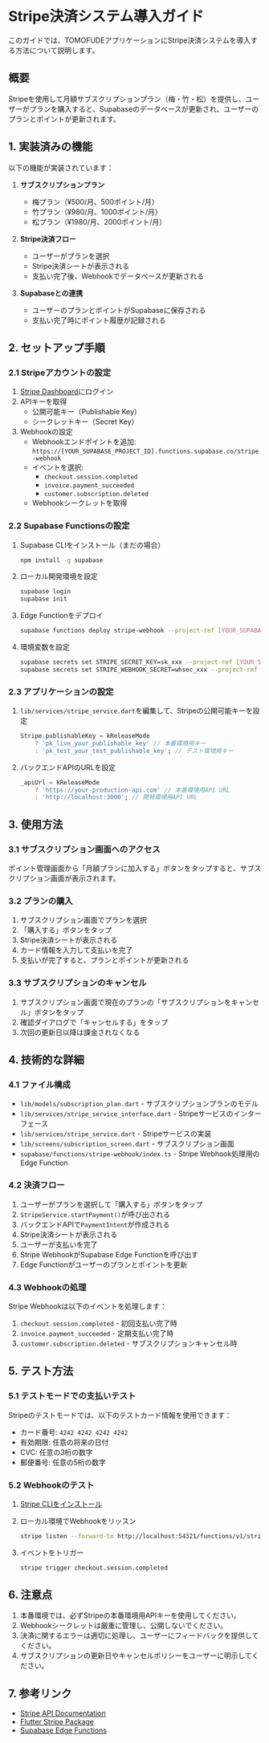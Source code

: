# Stripe決済システム導入ガイド

このガイドでは、TOMOFUDEアプリケーションにStripe決済システムを導入する方法について説明します。

## 概要

Stripeを使用して月額サブスクリプションプラン（梅・竹・松）を提供し、ユーザーがプランを購入すると、Supabaseのデータベースが更新され、ユーザーのプランとポイントが更新されます。

## 1. 実装済みの機能

以下の機能が実装されています：

1. **サブスクリプションプラン**
   - 梅プラン（¥500/月、500ポイント/月）
   - 竹プラン（¥980/月、1000ポイント/月）
   - 松プラン（¥1980/月、2000ポイント/月）

2. **Stripe決済フロー**
   - ユーザーがプランを選択
   - Stripe決済シートが表示される
   - 支払い完了後、Webhookでデータベースが更新される

3. **Supabaseとの連携**
   - ユーザーのプランとポイントがSupabaseに保存される
   - 支払い完了時にポイント履歴が記録される

## 2. セットアップ手順

### 2.1 Stripeアカウントの設定

1. [Stripe Dashboard](https://dashboard.stripe.com/)にログイン
2. APIキーを取得
   - 公開可能キー（Publishable Key）
   - シークレットキー（Secret Key）
3. Webhookの設定
   - Webhookエンドポイントを追加: `https://[YOUR_SUPABASE_PROJECT_ID].functions.supabase.co/stripe-webhook`
   - イベントを選択:
     - `checkout.session.completed`
     - `invoice.payment_succeeded`
     - `customer.subscription.deleted`
   - Webhookシークレットを取得

### 2.2 Supabase Functionsの設定

1. Supabase CLIをインストール（まだの場合）

   ```bash
   npm install -g supabase
   ```

2. ローカル開発環境を設定

   ```bash
   supabase login
   supabase init
   ```

3. Edge Functionをデプロイ

   ```bash
   supabase functions deploy stripe-webhook --project-ref [YOUR_SUPABASE_PROJECT_ID]
   ```

4. 環境変数を設定

   ```bash
   supabase secrets set STRIPE_SECRET_KEY=sk_xxx --project-ref [YOUR_SUPABASE_PROJECT_ID]
   supabase secrets set STRIPE_WEBHOOK_SECRET=whsec_xxx --project-ref [YOUR_SUPABASE_PROJECT_ID]
   ```

### 2.3 アプリケーションの設定

1. `lib/services/stripe_service.dart`を編集して、Stripeの公開可能キーを設定

   ```dart
   Stripe.publishableKey = kReleaseMode
       ? 'pk_live_your_publishable_key' // 本番環境用キー
       : 'pk_test_your_test_publishable_key'; // テスト環境用キー
   ```

2. バックエンドAPIのURLを設定

   ```dart
   _apiUrl = kReleaseMode
       ? 'https://your-production-api.com' // 本番環境用API URL
       : 'http://localhost:3000'; // 開発環境用API URL
   ```

## 3. 使用方法

### 3.1 サブスクリプション画面へのアクセス

ポイント管理画面から「月額プランに加入する」ボタンをタップすると、サブスクリプション画面が表示されます。

### 3.2 プランの購入

1. サブスクリプション画面でプランを選択
2. 「購入する」ボタンをタップ
3. Stripe決済シートが表示される
4. カード情報を入力して支払いを完了
5. 支払いが完了すると、プランとポイントが更新される

### 3.3 サブスクリプションのキャンセル

1. サブスクリプション画面で現在のプランの「サブスクリプションをキャンセル」ボタンをタップ
2. 確認ダイアログで「キャンセルする」をタップ
3. 次回の更新日以降は課金されなくなる

## 4. 技術的な詳細

### 4.1 ファイル構成

- `lib/models/subscription_plan.dart` - サブスクリプションプランのモデル
- `lib/services/stripe_service_interface.dart` - Stripeサービスのインターフェース
- `lib/services/stripe_service.dart` - Stripeサービスの実装
- `lib/screens/subscription_screen.dart` - サブスクリプション画面
- `supabase/functions/stripe-webhook/index.ts` - Stripe Webhook処理用のEdge Function

### 4.2 決済フロー

1. ユーザーがプランを選択して「購入する」ボタンをタップ
2. `StripeService.startPayment()`が呼び出される
3. バックエンドAPIで`PaymentIntent`が作成される
4. Stripe決済シートが表示される
5. ユーザーが支払いを完了
6. Stripe WebhookがSupabase Edge Functionを呼び出す
7. Edge Functionがユーザーのプランとポイントを更新

### 4.3 Webhookの処理

Stripe Webhookは以下のイベントを処理します：

1. `checkout.session.completed` - 初回支払い完了時
2. `invoice.payment_succeeded` - 定期支払い完了時
3. `customer.subscription.deleted` - サブスクリプションキャンセル時

## 5. テスト方法

### 5.1 テストモードでの支払いテスト

Stripeのテストモードでは、以下のテストカード情報を使用できます：

- カード番号: `4242 4242 4242 4242`
- 有効期限: 任意の将来の日付
- CVC: 任意の3桁の数字
- 郵便番号: 任意の5桁の数字

### 5.2 Webhookのテスト

1. [Stripe CLIをインストール](https://stripe.com/docs/stripe-cli)
2. ローカル環境でWebhookをリッスン

   ```bash
   stripe listen --forward-to http://localhost:54321/functions/v1/stripe-webhook
   ```

3. イベントをトリガー

   ```bash
   stripe trigger checkout.session.completed
   ```

## 6. 注意点

1. 本番環境では、必ずStripeの本番環境用APIキーを使用してください。
2. Webhookシークレットは厳重に管理し、公開しないでください。
3. 決済に関するエラーは適切に処理し、ユーザーにフィードバックを提供してください。
4. サブスクリプションの更新日やキャンセルポリシーをユーザーに明示してください。

## 7. 参考リンク

- [Stripe API Documentation](https://stripe.com/docs/api)
- [Flutter Stripe Package](https://pub.dev/packages/flutter_stripe)
- [Supabase Edge Functions](https://supabase.com/docs/guides/functions)
